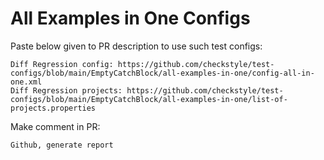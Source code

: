 # All Examples in One Configs
Paste below given to PR description to use such test configs:
```
Diff Regression config: https://github.com/checkstyle/test-configs/blob/main/EmptyCatchBlock/all-examples-in-one/config-all-in-one.xml
Diff Regression projects: https://github.com/checkstyle/test-configs/blob/main/EmptyCatchBlock/all-examples-in-one/list-of-projects.properties
```
Make comment in PR:
```
Github, generate report
```
